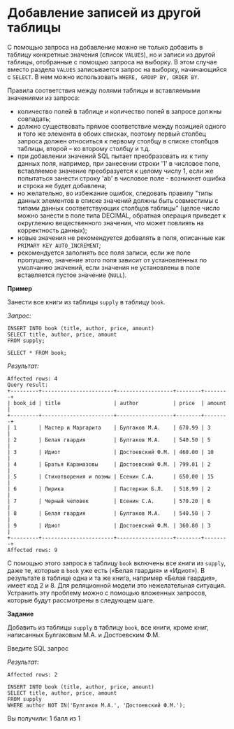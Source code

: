 # Добавление записей из другой таблицы

С помощью запроса на добавление можно не только добавить в таблицу конкретные значения (список `VALUES`), но и записи из другой таблицы, отобранные с помощью запроса на выборку.  В этом случае вместо раздела `VALUES` записывается запрос на выборку, начинающийся с `SELECT`.  В нем можно использовать `WHERE, GROUP BY, ORDER BY`.

Правила соответствия между полями таблицы и вставляемыми значениями из запроса:
- количество полей в таблице и количество полей в запросе должны совпадать;
- должно существовать прямое соответствие между позицией одного и того же элемента в обоих списках, поэтому первый столбец запроса должен относиться к первому столбцу в списке столбцов таблицы, второй – ко второму столбцу и т.д.
- при добавлении значений SQL пытает преобразовать их к типу данных поля, например, при занесении строки '1' в числовое поле, вставляемое значение преобразуется к целому числу 1, если же попытаться занести строку 'ab' в числовое поле - возникнет ошибка и строка не будет добавлена;
- но желательно, во избежание ошибок, следовать правилу "типы данных элементов в списке значений должны быть совместимы с типами данных соответствующих столбцов таблицы" (целое число можно занести в поле типа DECIMAL, обратная операция приведет к округлению вещественного значения, что может повлиять на корректность данных);
- новые значения не рекомендуется добавлять в поля, описанные как `PRIMARY KEY AUTO_INCREMENT`;
- рекомендуется заполнять все поля записи, если же поле пропущено, значение этого поля зависит от установленных по умолчанию значений, если значения не установлены в поле вставляется пустое значение (`NULL`).

**Пример**

Занести все книги из таблицы `supply` в таблицу `book`.

*Запрос:*

```mysql
INSERT INTO book (title, author, price, amount) 
SELECT title, author, price, amount 
FROM supply;

SELECT * FROM book;
```

*Результат:*

```mysql
Affected rows: 4
Query result:
+---------+-----------------------+------------------+--------+--------+
| book_id | title                 | author           | price  | amount |
+---------+-----------------------+------------------+--------+--------+
| 1       | Мастер и Маргарита    | Булгаков М.А.    | 670.99 | 3      |
| 2       | Белая гвардия         | Булгаков М.А.    | 540.50 | 5      |
| 3       | Идиот                 | Достоевский Ф.М. | 460.00 | 10     |
| 4       | Братья Карамазовы     | Достоевский Ф.М. | 799.01 | 2      |
| 5       | Стихотворения и поэмы | Есенин С.А.      | 650.00 | 15     |
| 6       | Лирика                | Пастернак Б.Л.   | 518.99 | 2      |
| 7       | Черный человек        | Есенин С.А.      | 570.20 | 6      |
| 8       | Белая гвардия         | Булгаков М.А.    | 540.50 | 7      |
| 9       | Идиот                 | Достоевский Ф.М. | 360.80 | 3      |
+---------+-----------------------+------------------+--------+--------+
Affected rows: 9
```

С помощью этого запроса в таблицу `book` включены все книги из `supply`, даже те, которые в `book` уже есть («Белая гвардия» и «Идиот»). В результате в таблице одна и та же книга, например «Белая гвардия», имеет код 2 и 8. Для реляционной модели это нежелательная ситуация. Устранить эту проблему можно с помощью вложенных запросов, которые будут рассмотрены в следующем шаге.

**Задание**

Добавить из таблицы `supply` в таблицу `book`, все книги, кроме книг, написанных Булгаковым М.А. и Достоевским Ф.М.

Введите SQL запрос

*Результат:*

```mysql
Affected rows: 2
```

```mysql
INSERT INTO book (title, author, price, amount)
SELECT title, author, price, amount
FROM supply
WHERE author NOT IN('Булгаков М.А.', 'Достоевский Ф.М.');
```

Вы получили: 1 балл из 1
